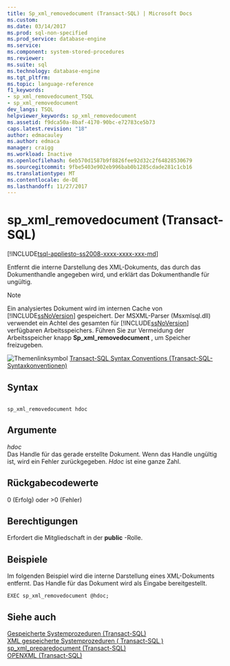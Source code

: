```yaml
---
title: Sp_xml_removedocument (Transact-SQL) | Microsoft Docs
ms.custom: 
ms.date: 03/14/2017
ms.prod: sql-non-specified
ms.prod_service: database-engine
ms.service: 
ms.component: system-stored-procedures
ms.reviewer: 
ms.suite: sql
ms.technology: database-engine
ms.tgt_pltfrm: 
ms.topic: language-reference
f1_keywords:
- sp_xml_removedocument_TSQL
- sp_xml_removedocument
dev_langs: TSQL
helpviewer_keywords: sp_xml_removedocument
ms.assetid: f9dca50a-8baf-4170-90bc-e72783ce5b73
caps.latest.revision: "18"
author: edmacauley
ms.author: edmaca
manager: craigg
ms.workload: Inactive
ms.openlocfilehash: 6eb570d1587b9f8826fee92d32c2f64828530679
ms.sourcegitcommit: 9fbe5403e902eb996bab0b1285cdade281c1cb16
ms.translationtype: MT
ms.contentlocale: de-DE
ms.lasthandoff: 11/27/2017
---
```

# <a name="spxmlremovedocument-transact-sql"></a>sp_xml_removedocument (Transact-SQL)
[!INCLUDE[tsql-appliesto-ss2008-xxxx-xxxx-xxx-md](../../includes/tsql-appliesto-ss2008-xxxx-xxxx-xxx-md.md)]

  Entfernt die interne Darstellung des XML-Dokuments, das durch das Dokumenthandle angegeben wird, und erklärt das Dokumenthandle für ungültig.  
  
> [!NOTE]  
>  Ein analysiertes Dokument wird im internen Cache von [!INCLUDE[ssNoVersion](../../includes/ssnoversion-md.md)] gespeichert. Der MSXML-Parser (Msxmlsql.dll) verwendet ein Achtel des gesamten für [!INCLUDE[ssNoVersion](../../includes/ssnoversion-md.md)] verfügbaren Arbeitsspeichers. Führen Sie zur Vermeidung der Arbeitsspeicher knapp **Sp_xml_removedocument** , um Speicher freizugeben.  
  
 ![Themenlinksymbol](../../database-engine/configure-windows/media/topic-link.gif "Topic link icon") [Transact-SQL Syntax Conventions (Transact-SQL-Syntaxkonventionen)](../../t-sql/language-elements/transact-sql-syntax-conventions-transact-sql.md)  
  
## <a name="syntax"></a>Syntax  
  
```  
  
sp_xml_removedocument hdoc  
```  
  
## <a name="arguments"></a>Argumente  
 *hdoc*  
 Das Handle für das gerade erstellte Dokument. Wenn das Handle ungültig ist, wird ein Fehler zurückgegeben. *Hdoc* ist eine ganze Zahl.  
  
## <a name="return-code-values"></a>Rückgabecodewerte  
 0 (Erfolg) oder >0 (Fehler)  
  
## <a name="permissions"></a>Berechtigungen  
 Erfordert die Mitgliedschaft in der **public** -Rolle.  
  
## <a name="examples"></a>Beispiele  
 Im folgenden Beispiel wird die interne Darstellung eines XML-Dokuments entfernt. Das Handle für das Dokument wird als Eingabe bereitgestellt.  
  
```  
EXEC sp_xml_removedocument @hdoc;  
```  
  
## <a name="see-also"></a>Siehe auch  
 [Gespeicherte Systemprozeduren &#40;Transact-SQL&#41;](../../relational-databases/system-stored-procedures/system-stored-procedures-transact-sql.md)   
 [XML gespeicherte Systemprozeduren &#40; Transact-SQL &#41;](../../relational-databases/system-stored-procedures/xml-stored-procedures-transact-sql.md)   
 [sp_xml_preparedocument &#40;Transact-SQL&#41;](../../relational-databases/system-stored-procedures/sp-xml-preparedocument-transact-sql.md)   
 [OPENXML &#40;Transact-SQL&#41;](../../t-sql/functions/openxml-transact-sql.md)  
  
  
